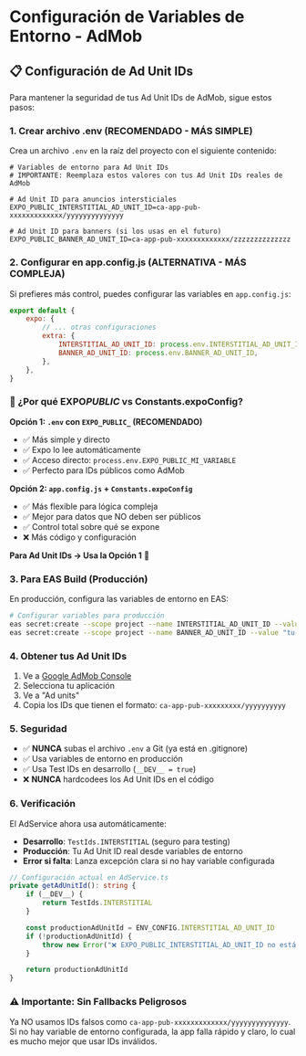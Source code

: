 # Configuración de Variables de Entorno - AdMob

## 📋 Configuración de Ad Unit IDs

Para mantener la seguridad de tus Ad Unit IDs de AdMob, sigue estos pasos:

### 1. Crear archivo .env (RECOMENDADO - MÁS SIMPLE)

Crea un archivo `.env` en la raíz del proyecto con el siguiente contenido:

```env
# Variables de entorno para Ad Unit IDs
# IMPORTANTE: Reemplaza estos valores con tus Ad Unit IDs reales de AdMob

# Ad Unit ID para anuncios intersticiales
EXPO_PUBLIC_INTERSTITIAL_AD_UNIT_ID=ca-app-pub-xxxxxxxxxxxxx/yyyyyyyyyyyyyy

# Ad Unit ID para banners (si los usas en el futuro)
EXPO_PUBLIC_BANNER_AD_UNIT_ID=ca-app-pub-xxxxxxxxxxxxx/zzzzzzzzzzzzzz
```

### 2. Configurar en app.config.js (ALTERNATIVA - MÁS COMPLEJA)

Si prefieres más control, puedes configurar las variables en `app.config.js`:

```javascript
export default {
    expo: {
        // ... otras configuraciones
        extra: {
            INTERSTITIAL_AD_UNIT_ID: process.env.INTERSTITIAL_AD_UNIT_ID,
            BANNER_AD_UNIT_ID: process.env.BANNER_AD_UNIT_ID,
        },
    },
}
```

### 🤔 ¿Por qué EXPO*PUBLIC* vs Constants.expoConfig?

**Opción 1: `.env` con `EXPO_PUBLIC_` (RECOMENDADO)**

-   ✅ Más simple y directo
-   ✅ Expo lo lee automáticamente
-   ✅ Acceso directo: `process.env.EXPO_PUBLIC_MI_VARIABLE`
-   ✅ Perfecto para IDs públicos como AdMob

**Opción 2: `app.config.js` + `Constants.expoConfig`**

-   ✅ Más flexible para lógica compleja
-   ✅ Mejor para datos que NO deben ser públicos
-   ✅ Control total sobre qué se expone
-   ❌ Más código y configuración

**Para Ad Unit IDs → Usa la Opción 1** 🎯

### 3. Para EAS Build (Producción)

En producción, configura las variables de entorno en EAS:

```bash
# Configurar variables para producción
eas secret:create --scope project --name INTERSTITIAL_AD_UNIT_ID --value "tu-ad-unit-id-real"
eas secret:create --scope project --name BANNER_AD_UNIT_ID --value "tu-banner-ad-unit-id-real"
```

### 4. Obtener tus Ad Unit IDs

1. Ve a [Google AdMob Console](https://apps.admob.com/)
2. Selecciona tu aplicación
3. Ve a "Ad units"
4. Copia los IDs que tienen el formato: `ca-app-pub-xxxxxxxxx/yyyyyyyyyy`

### 5. Seguridad

-   ✅ **NUNCA** subas el archivo `.env` a Git (ya está en .gitignore)
-   ✅ Usa variables de entorno en producción
-   ✅ Usa Test IDs en desarrollo (`__DEV__ = true`)
-   ❌ **NUNCA** hardcodees los Ad Unit IDs en el código

### 6. Verificación

El AdService ahora usa automáticamente:

-   **Desarrollo**: `TestIds.INTERSTITIAL` (seguro para testing)
-   **Producción**: Tu Ad Unit ID real desde variables de entorno
-   **Error si falta**: Lanza excepción clara si no hay variable configurada

```typescript
// Configuración actual en AdService.ts
private getAdUnitId(): string {
    if (__DEV__) {
        return TestIds.INTERSTITIAL
    }

    const productionAdUnitId = ENV_CONFIG.INTERSTITIAL_AD_UNIT_ID
    if (!productionAdUnitId) {
        throw new Error("❌ EXPO_PUBLIC_INTERSTITIAL_AD_UNIT_ID no está configurado")
    }

    return productionAdUnitId
}
```

### ⚠️ Importante: Sin Fallbacks Peligrosos

Ya NO usamos IDs falsos como `ca-app-pub-xxxxxxxxxxxxx/yyyyyyyyyyyyyy`. Si no hay variable de entorno configurada, la app falla rápido y claro, lo cual es mucho mejor que usar IDs inválidos.
